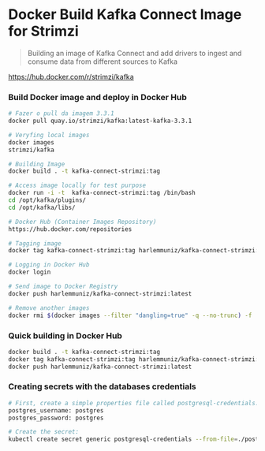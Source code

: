 # Docker Build Kafka Connect Image for Strimzi
> Building an image of Kafka Connect and add drivers to ingest and consume data from different sources to Kafka

https://hub.docker.com/r/strimzi/kafka

### Build Docker image and deploy in Docker Hub
```sh
# Fazer o pull da imagem 3.3.1
docker pull quay.io/strimzi/kafka:latest-kafka-3.3.1

# Veryfing local images
docker images
strimzi/kafka

# Building Image
docker build . -t kafka-connect-strimzi:tag

# Access image locally for test purpose
docker run -i -t  kafka-connect-strimzi:tag /bin/bash
cd /opt/kafka/plugins/
cd /opt/kafka/libs/

# Docker Hub (Container Images Repository)
https://hub.docker.com/repositories

# Tagging image
docker tag kafka-connect-strimzi:tag harlemmuniz/kafka-connect-strimzi:latest

# Logging in Docker Hub
docker login

# Send image to Docker Registry
docker push harlemmuniz/kafka-connect-strimzi:latest

# Remove another images
docker rmi $(docker images --filter "dangling=true" -q --no-trunc) -f
```

### Quick building in Docker Hub
```sh
docker build . -t kafka-connect-strimzi:tag
docker tag kafka-connect-strimzi:tag harlemmuniz/kafka-connect-strimzi:latest
docker push harlemmuniz/kafka-connect-strimzi:latest
```

### Creating secrets with the databases credentials
```sh
# First, create a simple properties file called postgresql-credentials.properties, which should look like this:
postgres_username: postgres
postgres_password: postgres

# Create the secret:
kubectl create secret generic postgresql-credentials --from-file=./postgresql-credentials.properties
```